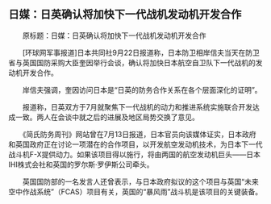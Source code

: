 ## 日媒：日英确认将加快下一代战机发动机开发合作
　　原标题：日媒：日英确认将加快下一代战机发动机开发合作

　　[环球网军事报道]日本共同社9月22日报道称，日本防卫相岸信夫当天在防卫省与英国国防采购大臣奎因举行会谈，确认将加快日本航空自卫队下一代战机的发动机开发合作。

　　岸信夫强调，奎因访问日本是“日英的防务合作关系在各个层面深化的证明”。

　　报道称，日英双方于7月就聚焦下一代战机的动力和推进系统实施联合开发达成一致。两人在会谈中就之后的进展及地区局势交换了意见。

　　《简氏防务周刊》网站曾在7月13日报道，日本官员向该媒体证实，日本政府和英国政府正在讨论一项潜在的合作项目，以开发航空发动机技术，为日本下一代战斗机F-X提供动力。如果该项目得以施行，将由两国的航空发动机巨头——日本IHI株式会社和英国的罗尔斯·罗伊斯公司牵头。

　　英国国防部的一名发言人还曾表示，与日本政府拟议的这个项目与英国“未来空中作战系统”（FCAS）项目有关，英国的“暴风雨”战斗机是该项目的关键装备。

